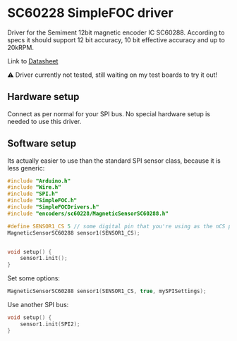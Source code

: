 # SC60228 SimpleFOC driver

Driver for the Semiment 12bit magnetic encoder IC SC60288. According to specs it should support 12 bit accuracy, 10 bit effective accuracy and up to 20kRPM.

Link to [Datasheet](https://semiment.com/wp-content/uploads/2021/04/SC60228_EN-VA1.0.pdf)

:warning: Driver currently not tested, still waiting on my test boards to try it out!

## Hardware setup

Connect as per normal for your SPI bus. No special hardware setup is needed to use this driver.

## Software setup

Its actually easier to use than the standard SPI sensor class, because it is less generic:

```c++
#include "Arduino.h"
#include "Wire.h"
#include "SPI.h"
#include "SimpleFOC.h"
#include "SimpleFOCDrivers.h"
#include "encoders/sc60228/MagneticSensorSC60288.h"

#define SENSOR1_CS 5 // some digital pin that you're using as the nCS pin
MagneticSensorSC60288 sensor1(SENSOR1_CS);


void setup() {
    sensor1.init();
}
```

Set some options:

```c++
MagneticSensorSC60288 sensor1(SENSOR1_CS, true, mySPISettings);
```

Use another SPI bus:

```c++
void setup() {
    sensor1.init(SPI2);
}
```

